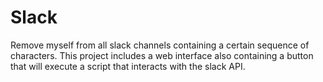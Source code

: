 # Slack
Remove myself from all slack channels containing a certain sequence of characters.
This project includes a web interface also containing a button that will execute a script that interacts with the slack API.
